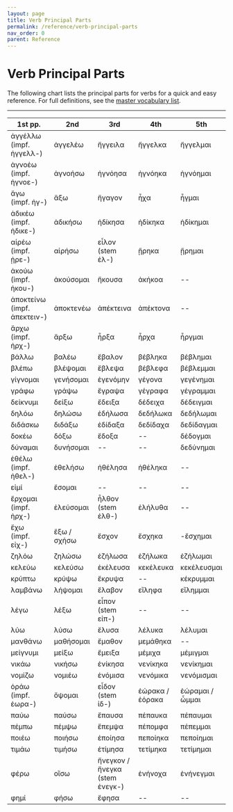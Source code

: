 ```yaml
---
layout: page
title: Verb Principal Parts
permalink: /reference/verb-principal-parts
nav_order: 0
parent: Reference
---
```


# Verb Principal Parts

The following chart lists the principal parts for verbs for a quick and easy reference. For full definitions, see the [master vocabulary list](../vocabulary/master).

***

| 1st pp. | 2nd | 3rd | 4th | 5th | 6th |
| ----------- | ----------- | ----------- | ----------- | ----------- | ----------- |
| ἀγγέλλω<br>(impf. ἠγγελλ-) | ἀγγελέω | ἤγγειλα | ἤγγελκα | ἤγγελμαι | ἠγγέλθην |
| ἀγνοέω<br>(impf. ἠγνοε-) | ἀγνοήσω | ἠγνόησα | ἠγνόηκα | ἠγνόημαι | ἠγνοήθην |
| ἄγω<br>(impf. ἠγ-) | ἄξω | ἤγαγον | ἦχα | ἦγμαι | ἤχθην |
| ἀδικέω<br>(impf. ἠδικε-) | ἀδικήσω | ἠδίκησα | ἠδίκηκα | ἠδίκημαι | ἠδικήθην |
| αἱρέω<br>(impf. ᾑρε-) | αἱρήσω | εἷλον<br>(stem ἑλ-) | ᾕρηκα | ᾕρημαι | ᾑρέθην |
| ἀκούω<br>(impf. ἠκου-) | ἀκούσομαι | ἤκουσα | ἀκήκοα | -- | ἠκούσθην |
| ἀποκτείνω<br>(impf. ἀπεκτειν-) | ἀποκτενέω | ἀπέκτεινα | ἀπέκτονα | -- | -- |
| ἄρχω<br>(impf. ἠρχ-) | ἄρξω | ἦρξα | ἦρχα | ἦργμαι | ἤρχθην |
| βάλλω | βαλέω | ἔβαλον | βέβληκα | βέβλημαι | ἐβλήθην |
| βλέπω | βλέψομαι | ἔβλεψα | βέβλεφα | βέβλεμμαι | ἐβλέφθην |
| γίγνομαι | γενήσομαι | ἐγενόμην | γέγονα | γεγένημαι | ἐγενήθην |
| γράφω | γράψω | ἔγραψα | γέγραφα | γέγραμμαι | ἐγράφην |
| δείκνυμι | δείξω | ἔδειξα | δέδειχα | δέδειγμαι | ἐδείχθην |
| δηλόω | δηλώσω | ἐδήλωσα | δεδήλωκα | δεδήλωμαι | ἐδήλωθην |
| διδάσκω | διδάξω | ἐδίδαξα | δεδίδαχα | δεδίδαγμαι | ἐδιδάχθην |
| δοκέω | δόξω | ἔδοξα | -- | δέδογμαι | -ἐδόχθην |
| δύναμαι | δυνήσομαι | -- | -- | δεδύνημαι | ἐδυνήθην |
| ἐθέλω<br>(impf. ἠθελ-) | ἐθελήσω | ἠθέλησα | ἠθέληκα | -- | -- |
| εἰμί | ἔσομαι | -- | -- | -- | -- |
| ἔρχομαι<br>(impf. ἠρχ-) | ἐλεύσομαι | ἦλθον<br>(stem ἐλθ-) | ἐλήλυθα | -- | -- |
| ἔχω<br>(impf. εἰχ-) | ἕξω / σχήσω | ἔσχον | ἔσχηκα | -ἔσχημαι | ἐσχέθην |
| ζηλόω | ζηλώσω | ἐζήλωσα | ἐζήλωκα | ἐζήλωμαι | ἐζηλώθην |
| κελεύω | κελεύσω | ἐκέλευσα | κεκέλευκα | κεκέλευσμαι | ἐκελεύσθην |
| κρύπτω | κρύψω | ἔκρυψα | -- | κέκρυμμαι | ἐκρύφθην |
| λαμβάνω | λήψομαι | ἔλαβον | εἴληφα | εἴλημμαι | ἐλήφθην |
| λέγω | λέξω | εἶπον<br>(stem εἰπ-) | -- | -- | -- |
| λύω | λύσω | ἔλυσα | λέλυκα | λέλυμαι | ἐλύθην |
| μανθάνω | μαθήσομαι | ἔμαθον | μεμάθηκα | -- | -- |
| μείγνυμι | μείξω | ἔμειξα | μέμιχα | μέμιγμαι | ἐμίγην |
| νικάω | νικήσω | ἐνίκησα | νενίκηκα | νενίκημαι | ἐνικήθην |
| νομίζω | νομιέω | ἐνόμισα | νενόμικα | νενόμισμαι | ἐνομίσθην |
| ὁράω<br>(impf. ἑωρα-)| ὄψομαι | εἶδον<br>(stem ἰδ-) | ἑώρακα / ἑόρακα | ἑώραμαι / ὦμμαι | ὤφθην |  
| παύω | παύσω | ἔπαυσα | πέπαυκα | πέπαυμαι | ἐπαύθην |
| πέμπω | πέμψω | ἔπεμψα | πέπομφα | πέπεμμαι | ἐπέμφθην |
| ποιέω | ποιήσω | ἐποίησα | πεποίηκα | πεποίημαι | ἐποιήθην |
| τιμάω | τιμήσω | ἐτίμησα | τετίμηκα | τετίμημαι | ἐτιμήθην |
| φέρω | οἴσω | ἤνεγκον / ἤνεγκα<br>(stem ἐνεγκ-)| ἐνήνοχα | ἐνήνεγμαι | ἠνέχθην<br>(stem ἐνεχθ-) |
| φημί | φήσω | ἔφησα | -- | -- | -- |
